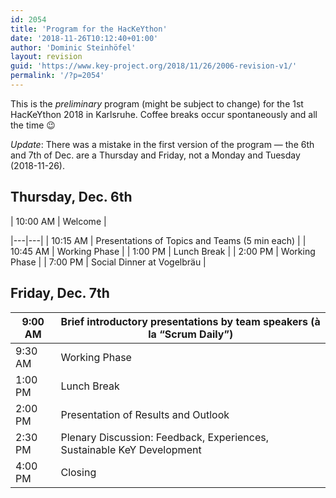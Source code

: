 ```yaml
---
id: 2054
title: 'Program for the HacKeYthon'
date: '2018-11-26T10:12:40+01:00'
author: 'Dominic Steinhöfel'
layout: revision
guid: 'https://www.key-project.org/2018/11/26/2006-revision-v1/'
permalink: '/?p=2054'
---
```


This is the *preliminary* program (might be subject to change) for the 1st HacKeYthon 2018 in Karlsruhe. Coffee breaks occur spontaneously and all the time 😉

*Update*: There was a mistake in the first version of the program — the 6th and 7th of Dec. are a Thursday and Friday, not a Monday and Tuesday (2018-11-26).

## Thursday, Dec. 6th

<style type="text/css">
  .program-table {
    width: 100%;
  }
  .program-table td {
    padding: 5px;
  }
</style>| 10:00 AM | Welcome |
|---|---|
| 10:15 AM | Presentations of Topics and Teams (5 min each) |
| 10:45 AM | Working Phase |
| 1:00 PM | Lunch Break |
| 2:00 PM | Working Phase |
| 7:00 PM | Social Dinner at Vogelbräu |

## Friday, Dec. 7th

| 9:00 AM | Brief introductory presentations by team speakers (à la “Scrum Daily”) |
|---|---|
| 9:30 AM | Working Phase |
| 1:00 PM | Lunch Break |
| 2:00 PM | Presentation of Results and Outlook |
| 2:30 PM | Plenary Discussion: Feedback, Experiences, Sustainable KeY Development |
| 4:00 PM | Closing |